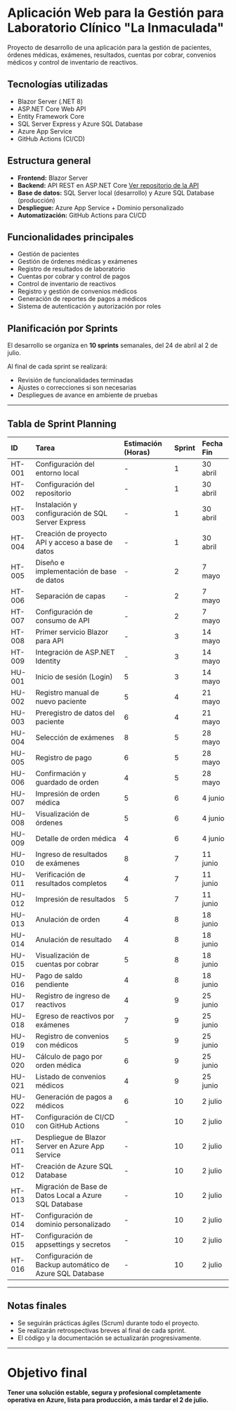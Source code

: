 # Aplicación Web para la Gestión para Laboratorio Clínico "La Inmaculada"

Proyecto de desarrollo de una aplicación para la gestión de pacientes, órdenes médicas, exámenes, resultados, cuentas por cobrar, convenios médicos y control de inventario de reactivos.

## Tecnologías utilizadas
- Blazor Server (.NET 8)
- ASP.NET Core Web API
- Entity Framework Core
- SQL Server Express y Azure SQL Database
- Azure App Service
- GitHub Actions (CI/CD)

## Estructura general
- **Frontend:** Blazor Server
- **Backend:** API REST en ASP.NET Core [Ver repositorio de la API](https://github.com/cristhianchimbo50/apirest-lab-app.git)
- **Base de datos:** SQL Server local (desarrollo) y Azure SQL Database (producción)
- **Despliegue:** Azure App Service + Dominio personalizado
- **Automatización:** GitHub Actions para CI/CD

## Funcionalidades principales
- Gestión de pacientes
- Gestión de órdenes médicas y exámenes
- Registro de resultados de laboratorio
- Cuentas por cobrar y control de pagos
- Control de inventario de reactivos
- Registro y gestión de convenios médicos
- Generación de reportes de pagos a médicos
- Sistema de autenticación y autorización por roles

## Planificación por Sprints

El desarrollo se organiza en **10 sprints** semanales, del 24 de abril al 2 de julio.

Al final de cada sprint se realizará:
- Revisión de funcionalidades terminadas
- Ajustes o correcciones si son necesarias
- Despliegues de avance en ambiente de pruebas

---

## Tabla de Sprint Planning

| ID | Tarea | Estimación (Horas) | Sprint | Fecha Fin |
|:---|:---|:---|:---|:---|
| HT-001 | Configuración del entorno local | - | 1 | 30 abril |
| HT-002 | Configuración del repositorio | - | 1 | 30 abril |
| HT-003 | Instalación y configuración de SQL Server Express | - | 1 | 30 abril |
| HT-004 | Creación de proyecto API y acceso a base de datos | - | 1 | 30 abril |
| HT-005 | Diseño e implementación de base de datos | - | 2 | 7 mayo |
| HT-006 | Separación de capas | - | 2 | 7 mayo |
| HT-007 | Configuración de consumo de API | - | 2 | 7 mayo |
| HT-008 | Primer servicio Blazor para API | - | 3 | 14 mayo |
| HT-009 | Integración de ASP.NET Identity | - | 3 | 14 mayo |
| HU-001 | Inicio de sesión (Login) | 5 | 3 | 14 mayo |
| HU-002 | Registro manual de nuevo paciente | 5 | 4 | 21 mayo |
| HU-003 | Preregistro de datos del paciente | 6 | 4 | 21 mayo |
| HU-004 | Selección de exámenes | 8 | 5 | 28 mayo |
| HU-005 | Registro de pago | 6 | 5 | 28 mayo |
| HU-006 | Confirmación y guardado de orden | 4 | 5 | 28 mayo |
| HU-007 | Impresión de orden médica | 5 | 6 | 4 junio |
| HU-008 | Visualización de órdenes | 5 | 6 | 4 junio |
| HU-009 | Detalle de orden médica | 4 | 6 | 4 junio |
| HU-010 | Ingreso de resultados de exámenes | 8 | 7 | 11 junio |
| HU-011 | Verificación de resultados completos | 4 | 7 | 11 junio |
| HU-012 | Impresión de resultados | 5 | 7 | 11 junio |
| HU-013 | Anulación de orden | 4 | 8 | 18 junio |
| HU-014 | Anulación de resultado | 4 | 8 | 18 junio |
| HU-015 | Visualización de cuentas por cobrar | 5 | 8 | 18 junio |
| HU-016 | Pago de saldo pendiente | 4 | 8 | 18 junio |
| HU-017 | Registro de ingreso de reactivos | 4 | 9 | 25 junio |
| HU-018 | Egreso de reactivos por exámenes | 7 | 9 | 25 junio |
| HU-019 | Registro de convenios con médicos | 5 | 9 | 25 junio |
| HU-020 | Cálculo de pago por orden médica | 6 | 9 | 25 junio |
| HU-021 | Listado de convenios médicos | 4 | 9 | 25 junio |
| HU-022 | Generación de pagos a médicos | 6 | 10 | 2 julio |
| HT-010 | Configuración de CI/CD con GitHub Actions | - | 10 | 2 julio |
| HT-011 | Despliegue de Blazor Server en Azure App Service | - | 10 | 2 julio |
| HT-012 | Creación de Azure SQL Database | - | 10 | 2 julio |
| HT-013 | Migración de Base de Datos Local a Azure SQL Database | - | 10 | 2 julio |
| HT-014 | Configuración de dominio personalizado | - | 10 | 2 julio |
| HT-015 | Configuración de appsettings y secretos | - | 10 | 2 julio |
| HT-016 | Configuración de Backup automático de Azure SQL Database | - | 10 | 2 julio |

---

## Notas finales
- Se seguirán prácticas ágiles (Scrum) durante todo el proyecto.
- Se realizarán retrospectivas breves al final de cada sprint.
- El código y la documentación se actualizarán progresivamente.

---

# Objetivo final
**Tener una solución estable, segura y profesional completamente operativa en Azure, lista para producción, a más tardar el 2 de julio.**

